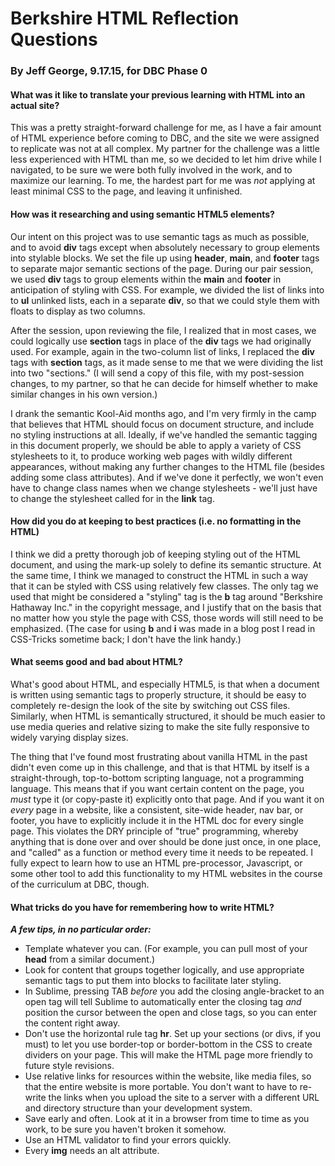 # Berkshire HTML Reflection Questions
### By Jeff George, 9.17.15, for DBC Phase 0

#### What was it like to translate your previous learning with HTML into an actual site?

This was a pretty straight-forward challenge for me, as I have a fair amount of HTML experience before coming to DBC, and the site we were assigned to replicate was not at all complex. My partner for the challenge was a little less experienced with HTML than me, so we decided to let him drive while I navigated, to be sure we were both fully involved in the work, and to maximize our learning. To me, the hardest part for me was *not* applying at least minimal CSS to the page, and leaving it unfinished.

#### How was it researching and using semantic HTML5 elements?

Our intent on this project was to use semantic tags as much as possible, and to avoid **div** tags except when absolutely necessary to group elements into stylable blocks. We set the file up using **header**, **main**, and **footer** tags to separate major semantic sections of the page. During our pair session, we used **div** tags to group elements within the **main** and **footer** in anticipation of styling with CSS. For example, we divided the list of links into to **ul** unlinked lists, each in a separate **div**, so that we could style them with floats to display as two columns.

After the session, upon reviewing the file, I realized that in most cases, we could logically use **section** tags in place of the **div** tags we had originally used. For example, again in the two-column list of links, I replaced the **div** tags with **section** tags, as it made sense to me that we were dividing the list into two "sections." (I will send a copy of this file, with my post-session changes, to my partner, so that he can decide for himself whether to make similar changes in his own version.)

I drank the semantic Kool-Aid months ago, and I'm very firmly in the camp that believes that HTML should focus on document structure, and include no styling instructions at all. Ideally, if we've handled the semantic tagging in this document properly, we should be able to apply a variety of CSS stylesheets to it, to produce working web pages with wildly different appearances, without making any further changes to the HTML file (besides adding some class attributes). And if we've done it perfectly, we won't even have to change class names when we change stylesheets - we'll just have to change the stylesheet called for in the **link** tag.

#### How did you do at keeping to best practices (i.e. no formatting in the HTML)

I think we did a pretty thorough job of keeping styling out of the HTML document, and using the mark-up solely to define its semantic structure. At the same time, I think we managed to construct the HTML in such a way that it can be styled with CSS using relatively few classes. The only tag we used that might be considered a "styling" tag is the **b** tag around "Berkshire Hathaway Inc." in the copyright message, and I justify that on the basis that no matter how you style the page with CSS, those words will still need to be emphasized. (The case for using **b** and **i** was made in a blog post I read in CSS-Tricks sometime back; I don't have the link handy.)

#### What seems good and bad about HTML?

What's good about HTML, and especially HTML5, is that when a document is written using semantic tags to properly structure, it should be easy to completely re-design the look of the site by switching out CSS files. Similarly, when HTML is semantically structured, it should be much easier to use media queries and relative sizing to make the site fully responsive to widely varying display sizes.

The thing that I've found most frustrating about vanilla HTML in the past didn't even come up in this challenge, and that is that HTML by itself is a straight-through, top-to-bottom scripting language, not a programming language. This means that if you want certain content on the page, you *must* type it (or copy-paste it) explicitly onto that page. And if you want it on *every* page in a website, like a consistent, site-wide header, nav bar, or footer, you have to explicitly include it in the HTML doc for every single page. This violates the DRY principle of "true" programming, whereby anything that is done over and over should be done just once, in one place, and "called" as a function or method every time it needs to be repeated. I fully expect to learn how to use an HTML pre-processor, Javascript, or some other tool to add this functionality to my HTML websites in the course of the curriculum at DBC, though.

#### What tricks do you have for remembering how to write HTML?

**_A few tips, in no particular order:_**
* Template whatever you can. (For example, you can pull most of your **head** from a similar document.)
* Look for content that groups together logically, and use appropriate semantic tags to put them into blocks to facilitate later styling.
* In Sublime, pressing TAB *before* you add the closing angle-bracket to an open tag will tell Sublime to automatically enter the closing tag *and* position the cursor between the open and close tags, so you can enter the content right away.
* Don't use the horizontal rule tag **hr**. Set up your sections (or divs, if you must) to let you use border-top or border-bottom in the CSS to create dividers on your page. This will make the HTML page more friendly to future style revisions.
* Use relative links for resources within the website, like media files, so that the entire website is more portable. You don't want to have to re-write the links when you upload the site to a server with a different URL and directory structure than your development system.
* Save early and often. Look at it in a browser from time to time as you work, to be sure you haven't broken it somehow.
* Use an HTML validator to find your errors quickly.
* Every **img** needs an alt attribute.